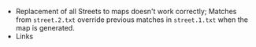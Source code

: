 
* Replacement of all Streets to maps doesn't work correctly; Matches from `street.2.txt` override previous matches in `street.1.txt` when the map is generated.
* Links 
